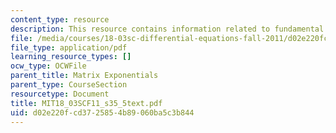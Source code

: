 ```yaml
---
content_type: resource
description: This resource contains information related to fundamental matrices.
file: /media/courses/18-03sc-differential-equations-fall-2011/d02e220fcd3725854b89060ba5c3b844_MIT18_03SCF11_s35_5text.pdf
file_type: application/pdf
learning_resource_types: []
ocw_type: OCWFile
parent_title: Matrix Exponentials
parent_type: CourseSection
resourcetype: Document
title: MIT18_03SCF11_s35_5text.pdf
uid: d02e220f-cd37-2585-4b89-060ba5c3b844
---
```

